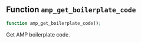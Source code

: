 ## Function `amp_get_boilerplate_code`

```php
function amp_get_boilerplate_code();
```

Get AMP boilerplate code.

